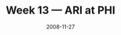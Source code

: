 ---
layout: game
title: Week 13 — ARI at PHI
season: 2008
game_id: 2008_13_ARI_PHI
week: 13
date: 2008-11-27
home_team: PHI
away_team: ARI
final_home: 
final_away: 
pbp_url: /assets/data/pbp/2008/2008_13_ARI_PHI.csv.gz
---